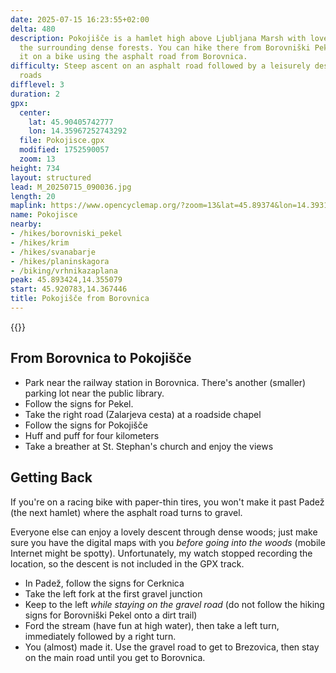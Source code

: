 ```yaml
---
date: 2025-07-15 16:23:55+02:00
delta: 480
description: Pokojišče is a hamlet high above Ljubljana Marsh with lovely views of
  the surrounding dense forests. You can hike there from Borovniški Pekel, or reach
  it on a bike using the asphalt road from Borovnica.
difficulty: Steep ascent on an asphalt road followed by a leisurely descent on gravel
  roads
difflevel: 3
duration: 2
gpx:
  center:
    lat: 45.90405742777
    lon: 14.35967252743292
  file: Pokojisce.gpx
  modified: 1752590057
  zoom: 13
height: 734
layout: structured
lead: M_20250715_090036.jpg
length: 20
maplink: https://www.opencyclemap.org/?zoom=13&lat=45.89374&lon=14.39316&layers=B0000
name: Pokojisce
nearby:
- /hikes/borovniski_pekel
- /hikes/krim
- /hikes/svanabarje
- /hikes/planinskagora
- /biking/vrhnikazaplana
peak: 45.893424,14.355079
start: 45.920783,14.367446
title: Pokojišče from Borovnica
---
```


{{<hike-details description="yes">}}

## From Borovnica to Pokojišče

* Park near the railway station in Borovnica. There's another (smaller) parking lot near the public library.
* Follow the signs for Pekel.
* Take the right road (Zalarjeva cesta) at a roadside chapel
* Follow the signs for Pokojišče
* Huff and puff for four kilometers
* Take a breather at St. Stephan's church and enjoy the views

## Getting Back

If you're on a racing bike with paper-thin tires, you won't make it past Padež (the next hamlet) where the asphalt road turns to gravel.

Everyone else can enjoy a lovely descent through dense woods; just make sure you have the digital maps with you *before going into the woods* (mobile Internet might be spotty). Unfortunately, my watch stopped recording the location, so the descent is not included in the GPX track. 

* In Padež, follow the signs for Cerknica
* Take the left fork at the first gravel junction
* Keep to the left *while staying on the gravel road* (do not follow the hiking signs for Borovniški Pekel onto a dirt trail)
* Ford the stream (have fun at high water), then take a left turn, immediately followed by a right turn.
* You (almost) made it. Use the gravel road to get to Brezovica, then stay on the main road until you get to Borovnica.
